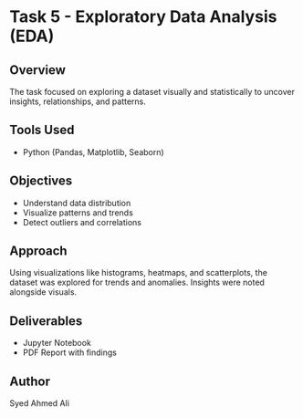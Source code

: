 # Task 5 - Exploratory Data Analysis (EDA)

## Overview

The task focused on exploring a dataset visually and statistically to uncover insights, relationships, and patterns.

## Tools Used

- Python (Pandas, Matplotlib, Seaborn)

## Objectives

- Understand data distribution
- Visualize patterns and trends
- Detect outliers and correlations

## Approach

Using visualizations like histograms, heatmaps, and scatterplots, the dataset was explored for trends and anomalies. Insights were noted alongside visuals.

## Deliverables

- Jupyter Notebook
- PDF Report with findings

## Author

Syed Ahmed Ali
